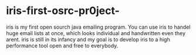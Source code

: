 # iris-first-osrc-pr0ject-
iris is my first open sourch java emailing program. You can use iris to handel huge email lists at once, which looks individual and handwritten even they arent. iris  is still in its infancy and my goal is to develop iris to a high performance tool open and free to everybody.

